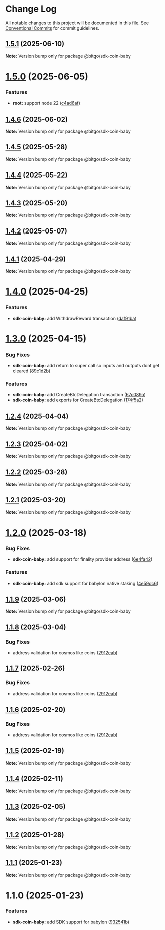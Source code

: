 # Change Log

All notable changes to this project will be documented in this file.
See [Conventional Commits](https://conventionalcommits.org) for commit guidelines.

## [1.5.1](https://github.com/BitGo/BitGoJS/compare/@bitgo/sdk-coin-baby@1.5.0...@bitgo/sdk-coin-baby@1.5.1) (2025-06-10)

**Note:** Version bump only for package @bitgo/sdk-coin-baby

# [1.5.0](https://github.com/BitGo/BitGoJS/compare/@bitgo/sdk-coin-baby@1.4.6...@bitgo/sdk-coin-baby@1.5.0) (2025-06-05)

### Features

- **root:** support node 22 ([c4ad6af](https://github.com/BitGo/BitGoJS/commit/c4ad6af2e8896221417c303f0f6b84652b493216))

## [1.4.6](https://github.com/BitGo/BitGoJS/compare/@bitgo/sdk-coin-baby@1.4.5...@bitgo/sdk-coin-baby@1.4.6) (2025-06-02)

**Note:** Version bump only for package @bitgo/sdk-coin-baby

## [1.4.5](https://github.com/BitGo/BitGoJS/compare/@bitgo/sdk-coin-baby@1.4.4...@bitgo/sdk-coin-baby@1.4.5) (2025-05-28)

**Note:** Version bump only for package @bitgo/sdk-coin-baby

## [1.4.4](https://github.com/BitGo/BitGoJS/compare/@bitgo/sdk-coin-baby@1.4.3...@bitgo/sdk-coin-baby@1.4.4) (2025-05-22)

**Note:** Version bump only for package @bitgo/sdk-coin-baby

## [1.4.3](https://github.com/BitGo/BitGoJS/compare/@bitgo/sdk-coin-baby@1.4.2...@bitgo/sdk-coin-baby@1.4.3) (2025-05-20)

**Note:** Version bump only for package @bitgo/sdk-coin-baby

## [1.4.2](https://github.com/BitGo/BitGoJS/compare/@bitgo/sdk-coin-baby@1.4.1...@bitgo/sdk-coin-baby@1.4.2) (2025-05-07)

**Note:** Version bump only for package @bitgo/sdk-coin-baby

## [1.4.1](https://github.com/BitGo/BitGoJS/compare/@bitgo/sdk-coin-baby@1.4.0...@bitgo/sdk-coin-baby@1.4.1) (2025-04-29)

**Note:** Version bump only for package @bitgo/sdk-coin-baby

# [1.4.0](https://github.com/BitGo/BitGoJS/compare/@bitgo/sdk-coin-baby@1.3.0...@bitgo/sdk-coin-baby@1.4.0) (2025-04-25)

### Features

- **sdk-coin-baby:** add WithdrawReward transaction ([daf91ba](https://github.com/BitGo/BitGoJS/commit/daf91babcd5156f820b2f11545cc55ed24d8b5d0))

# [1.3.0](https://github.com/BitGo/BitGoJS/compare/@bitgo/sdk-coin-baby@1.2.4...@bitgo/sdk-coin-baby@1.3.0) (2025-04-15)

### Bug Fixes

- **sdk-coin-baby:** add return to super call so inputs and outputs dont get cleared ([89c1d2b](https://github.com/BitGo/BitGoJS/commit/89c1d2bdff9ca54397ecc29e27ec4043bb604394))

### Features

- **sdk-coin-baby:** add CreateBtcDelegation transaction ([67c089a](https://github.com/BitGo/BitGoJS/commit/67c089af49616b2f70198f49e9401c7447f9931a))
- **sdk-coin-baby:** add exports for CreateBtcDelegation ([174f5a2](https://github.com/BitGo/BitGoJS/commit/174f5a25f98881e60d67c70aa050fc1acb92dfa6))

## [1.2.4](https://github.com/BitGo/BitGoJS/compare/@bitgo/sdk-coin-baby@1.2.3...@bitgo/sdk-coin-baby@1.2.4) (2025-04-04)

**Note:** Version bump only for package @bitgo/sdk-coin-baby

## [1.2.3](https://github.com/BitGo/BitGoJS/compare/@bitgo/sdk-coin-baby@1.2.2...@bitgo/sdk-coin-baby@1.2.3) (2025-04-02)

**Note:** Version bump only for package @bitgo/sdk-coin-baby

## [1.2.2](https://github.com/BitGo/BitGoJS/compare/@bitgo/sdk-coin-baby@1.2.1...@bitgo/sdk-coin-baby@1.2.2) (2025-03-28)

**Note:** Version bump only for package @bitgo/sdk-coin-baby

## [1.2.1](https://github.com/BitGo/BitGoJS/compare/@bitgo/sdk-coin-baby@1.2.0...@bitgo/sdk-coin-baby@1.2.1) (2025-03-20)

**Note:** Version bump only for package @bitgo/sdk-coin-baby

# [1.2.0](https://github.com/BitGo/BitGoJS/compare/@bitgo/sdk-coin-baby@1.1.9...@bitgo/sdk-coin-baby@1.2.0) (2025-03-18)

### Bug Fixes

- **sdk-coin-baby:** add support for finality provider address ([6e4fa42](https://github.com/BitGo/BitGoJS/commit/6e4fa420a981feab2b354b2e628cbe893ba62899))

### Features

- **sdk-coin-baby:** add sdk support for babylon native staking ([4e59dc6](https://github.com/BitGo/BitGoJS/commit/4e59dc67e80e0f5c608f85e67b389fc2885f349c))

## [1.1.9](https://github.com/BitGo/BitGoJS/compare/@bitgo/sdk-coin-baby@1.1.8...@bitgo/sdk-coin-baby@1.1.9) (2025-03-06)

**Note:** Version bump only for package @bitgo/sdk-coin-baby

## [1.1.8](https://github.com/BitGo/BitGoJS/compare/@bitgo/sdk-coin-baby@1.1.5...@bitgo/sdk-coin-baby@1.1.8) (2025-03-04)

### Bug Fixes

- address validation for cosmos like coins ([2912eab](https://github.com/BitGo/BitGoJS/commit/2912eabf6a1dbc7cde3715352c3849f550b5b6ec))

## [1.1.7](https://github.com/BitGo/BitGoJS/compare/@bitgo/sdk-coin-baby@1.1.5...@bitgo/sdk-coin-baby@1.1.7) (2025-02-26)

### Bug Fixes

- address validation for cosmos like coins ([2912eab](https://github.com/BitGo/BitGoJS/commit/2912eabf6a1dbc7cde3715352c3849f550b5b6ec))

## [1.1.6](https://github.com/BitGo/BitGoJS/compare/@bitgo/sdk-coin-baby@1.1.5...@bitgo/sdk-coin-baby@1.1.6) (2025-02-20)

### Bug Fixes

- address validation for cosmos like coins ([2912eab](https://github.com/BitGo/BitGoJS/commit/2912eabf6a1dbc7cde3715352c3849f550b5b6ec))

## [1.1.5](https://github.com/BitGo/BitGoJS/compare/@bitgo/sdk-coin-baby@1.1.4...@bitgo/sdk-coin-baby@1.1.5) (2025-02-19)

**Note:** Version bump only for package @bitgo/sdk-coin-baby

## [1.1.4](https://github.com/BitGo/BitGoJS/compare/@bitgo/sdk-coin-baby@1.1.3...@bitgo/sdk-coin-baby@1.1.4) (2025-02-11)

**Note:** Version bump only for package @bitgo/sdk-coin-baby

## [1.1.3](https://github.com/BitGo/BitGoJS/compare/@bitgo/sdk-coin-baby@1.1.2...@bitgo/sdk-coin-baby@1.1.3) (2025-02-05)

**Note:** Version bump only for package @bitgo/sdk-coin-baby

## [1.1.2](https://github.com/BitGo/BitGoJS/compare/@bitgo/sdk-coin-baby@1.1.1...@bitgo/sdk-coin-baby@1.1.2) (2025-01-28)

**Note:** Version bump only for package @bitgo/sdk-coin-baby

## [1.1.1](https://github.com/BitGo/BitGoJS/compare/@bitgo/sdk-coin-baby@1.1.0...@bitgo/sdk-coin-baby@1.1.1) (2025-01-23)

**Note:** Version bump only for package @bitgo/sdk-coin-baby

# 1.1.0 (2025-01-23)

### Features

- **sdk-coin-baby:** add SDK support for babylon ([932541b](https://github.com/BitGo/BitGoJS/commit/932541bad36f5fb3ca0a9a49a7b987ec1f4878a3))
